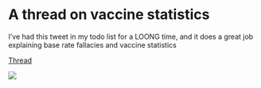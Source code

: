 # A thread on vaccine statistics

I’ve had this tweet in my todo list for a LOONG time, and it does a great job explaining base rate fallacies and vaccine statistics

[Thread][1]

![][image-1]

[1]:	https://twitter.com/VictimOfMaths/status/1410235890996322304

[image-1]:	https://imgs.xkcd.com/comics/base_rate_2x.png